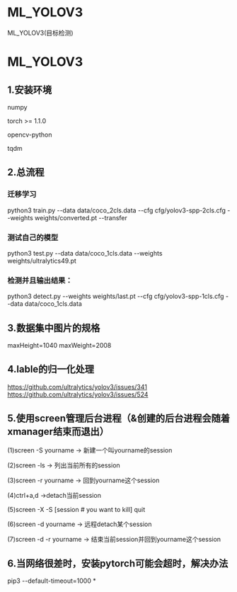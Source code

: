 # ML_YOLOV3
ML_YOLOV3(目标检测)
# ML_YOLOV3
## 1.安装环境
numpy

torch >= 1.1.0

opencv-python

tqdm
## 2.总流程
### 迁移学习
python3 train.py --data data/coco_2cls.data --cfg cfg/yolov3-spp-2cls.cfg --weights weights/converted.pt --transfer
### 测试自己的模型
python3 test.py --data data/coco_1cls.data --weights weights/ultralytics49.pt
### 检测并且输出结果：
python3 detect.py --weights weights/last.pt --cfg cfg/yolov3-spp-1cls.cfg --data data/coco_1cls.data
## 3.数据集中图片的规格
maxHeight=1040    maxWeight=2008
## 4.lable的归一化处理
https://github.com/ultralytics/yolov3/issues/341
https://github.com/ultralytics/yolov3/issues/524
## 5.使用screen管理后台进程（&创建的后台进程会随着xmanager结束而退出）
(1)screen -S yourname -> 新建一个叫yourname的session

(2)screen -ls         -> 列出当前所有的session

(3)screen -r yourname -> 回到yourname这个session

(4)ctrl+a,d           ->detach当前session

(5)screen -X -S [session # you want to kill] quit

(6)screen -d yourname -> 远程detach某个session

(7)screen -d -r yourname -> 结束当前session并回到yourname这个session
## 6.当网络很差时，安装pytorch可能会超时，解决办法
pip3 --default-timeout=1000 *



